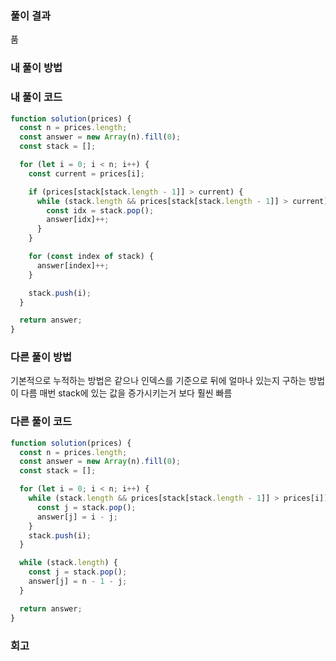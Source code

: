 ### 풀이 결과

품

### 내 풀이 방법

### 내 풀이 코드

```js
function solution(prices) {
  const n = prices.length;
  const answer = new Array(n).fill(0);
  const stack = [];

  for (let i = 0; i < n; i++) {
    const current = prices[i];

    if (prices[stack[stack.length - 1]] > current) {
      while (stack.length && prices[stack[stack.length - 1]] > current) {
        const idx = stack.pop();
        answer[idx]++;
      }
    }

    for (const index of stack) {
      answer[index]++;
    }

    stack.push(i);
  }

  return answer;
}
```

### 다른 풀이 방법

기본적으로 누적하는 방법은 같으나
인덱스를 기준으로 뒤에 얼마나 있는지 구하는 방법이 다름 매번 stack에 있는 값을 증가시키는거 보다 훨씬 빠름

### 다른 풀이 코드

```js
function solution(prices) {
  const n = prices.length;
  const answer = new Array(n).fill(0);
  const stack = [];

  for (let i = 0; i < n; i++) {
    while (stack.length && prices[stack[stack.length - 1]] > prices[i]) {
      const j = stack.pop();
      answer[j] = i - j;
    }
    stack.push(i);
  }

  while (stack.length) {
    const j = stack.pop();
    answer[j] = n - 1 - j;
  }

  return answer;
}
```

### 회고
